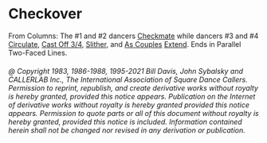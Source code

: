 
# Checkover

From Columns: The #1 and #2 dancers [Checkmate](../a2/checkmate.md) while
dancers #3 and #4 [Circulate](../b1/circulate.md), 
[Cast Off 3/4](../ms/cast_off_three_quarters.md), [Slither](../a2/slither.md), 
and [As Couples](../a1/as_couples.md) [Extend](../b2/extend.md).
Ends in Parallel Two-Faced Lines.

###### @ Copyright 1983, 1986-1988, 1995-2021 Bill Davis, John Sybalsky and CALLERLAB Inc., The International Association of Square Dance Callers. Permission to reprint, republish, and create derivative works without royalty is hereby granted, provided this notice appears. Publication on the Internet of derivative works without royalty is hereby granted provided this notice appears. Permission to quote parts or all of this document without royalty is hereby granted, provided this notice is included. Information contained herein shall not be changed nor revised in any derivation or publication.

